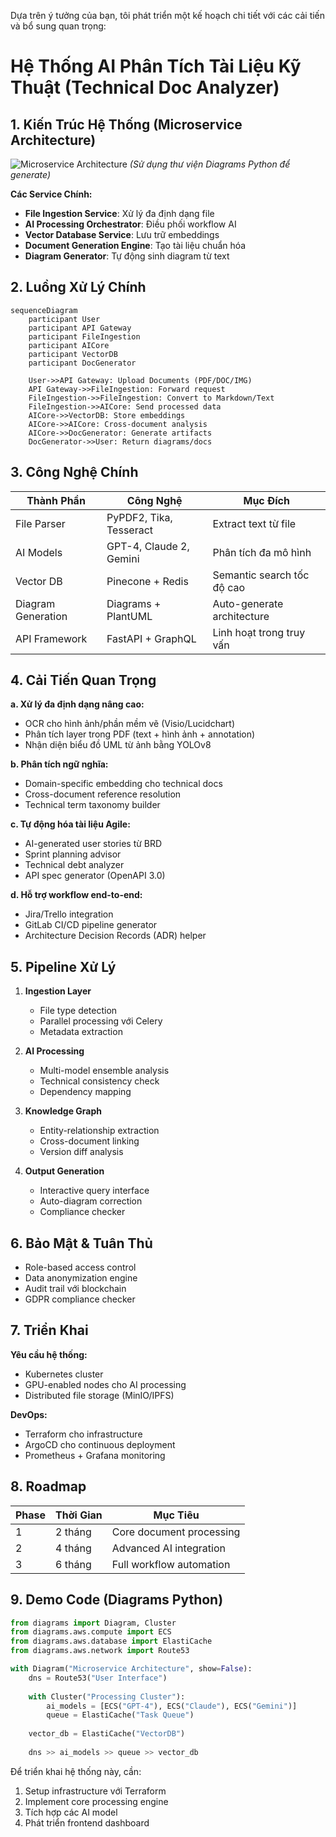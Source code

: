 Dựa trên ý tưởng của bạn, tôi phát triển một kế hoạch chi tiết với các cải tiến và bổ sung quan trọng:

# **Hệ Thống AI Phân Tích Tài Liệu Kỹ Thuật (Technical Doc Analyzer)**

## **1. Kiến Trúc Hệ Thống (Microservice Architecture)**
![Microservice Architecture](https://via.placeholder.com/800x600.png?text=Microservice+Architecture+Diagram)
*(Sử dụng thư viện Diagrams Python để generate)*

**Các Service Chính:**
- **File Ingestion Service**: Xử lý đa định dạng file
- **AI Processing Orchestrator**: Điều phối workflow AI
- **Vector Database Service**: Lưu trữ embeddings
- **Document Generation Engine**: Tạo tài liệu chuẩn hóa
- **Diagram Generator**: Tự động sinh diagram từ text

## **2. Luồng Xử Lý Chính**
```mermaid
sequenceDiagram
    participant User
    participant API Gateway
    participant FileIngestion
    participant AICore
    participant VectorDB
    participant DocGenerator
    
    User->>API Gateway: Upload Documents (PDF/DOC/IMG)
    API Gateway->>FileIngestion: Forward request
    FileIngestion->>FileIngestion: Convert to Markdown/Text
    FileIngestion->>AICore: Send processed data
    AICore->>VectorDB: Store embeddings
    AICore->>AICore: Cross-document analysis
    AICore->>DocGenerator: Generate artifacts
    DocGenerator->>User: Return diagrams/docs
```

## **3. Công Nghệ Chính**
| Thành Phần          | Công Nghệ                  | Mục Đích                     |
|----------------------|---------------------------|-----------------------------|
| File Parser          | PyPDF2, Tika, Tesseract   | Extract text từ file        |
| AI Models            | GPT-4, Claude 2, Gemini   | Phân tích đa mô hình        |
| Vector DB            | Pinecone + Redis          | Semantic search tốc độ cao  |
| Diagram Generation   | Diagrams + PlantUML       | Auto-generate architecture  |
| API Framework        | FastAPI + GraphQL         | Linh hoạt trong truy vấn    |

## **4. Cải Tiến Quan Trọng**

**a. Xử lý đa định dạng nâng cao:**
- OCR cho hình ảnh/phần mềm vẽ (Visio/Lucidchart)
- Phân tích layer trong PDF (text + hình ảnh + annotation)
- Nhận diện biểu đồ UML từ ảnh bằng YOLOv8

**b. Phân tích ngữ nghĩa:**
- Domain-specific embedding cho technical docs
- Cross-document reference resolution
- Technical term taxonomy builder

**c. Tự động hóa tài liệu Agile:**
- AI-generated user stories từ BRD
- Sprint planning advisor
- Technical debt analyzer
- API spec generator (OpenAPI 3.0)

**d. Hỗ trợ workflow end-to-end:**
- Jira/Trello integration
- GitLab CI/CD pipeline generator
- Architecture Decision Records (ADR) helper

## **5. Pipeline Xử Lý**

1. **Ingestion Layer**
   - File type detection
   - Parallel processing với Celery
   - Metadata extraction

2. **AI Processing**
   - Multi-model ensemble analysis
   - Technical consistency check
   - Dependency mapping

3. **Knowledge Graph**
   - Entity-relationship extraction
   - Cross-document linking
   - Version diff analysis

4. **Output Generation**
   - Interactive query interface
   - Auto-diagram correction
   - Compliance checker

## **6. Bảo Mật & Tuân Thủ**
- Role-based access control
- Data anonymization engine
- Audit trail với blockchain
- GDPR compliance checker

## **7. Triển Khai**

**Yêu cầu hệ thống:**
- Kubernetes cluster
- GPU-enabled nodes cho AI processing
- Distributed file storage (MinIO/IPFS)

**DevOps:**
- Terraform cho infrastructure
- ArgoCD cho continuous deployment
- Prometheus + Grafana monitoring

## **8. Roadmap**

| Phase | Thời Gian | Mục Tiêu                     |
|-------|-----------|-----------------------------|
| 1      | 2 tháng   | Core document processing     |
| 2      | 4 tháng   | Advanced AI integration      |
| 3      | 6 tháng   | Full workflow automation     |

## **9. Demo Code (Diagrams Python)**

```python
from diagrams import Diagram, Cluster
from diagrams.aws.compute import ECS
from diagrams.aws.database import ElastiCache
from diagrams.aws.network import Route53

with Diagram("Microservice Architecture", show=False):
    dns = Route53("User Interface")
    
    with Cluster("Processing Cluster"):
        ai_models = [ECS("GPT-4"), ECS("Claude"), ECS("Gemini")]
        queue = ElastiCache("Task Queue")
        
    vector_db = ElastiCache("VectorDB")
    
    dns >> ai_models >> queue >> vector_db
```

Để triển khai hệ thống này, cần:

1. Setup infrastructure với Terraform
2. Implement core processing engine
3. Tích hợp các AI model
4. Phát triển frontend dashboard

 